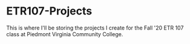 # ETR107-Projects
This is where I'll be storing the projects I create for the Fall '20 ETR 107 class at Piedmont Virginia Community College.
